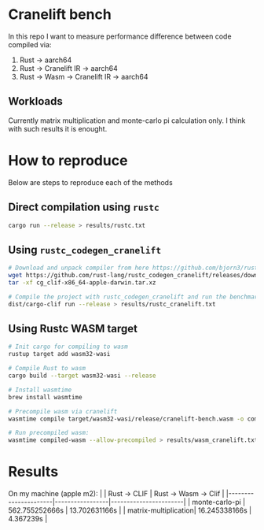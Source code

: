# Cranelift bench
In this repo I want to measure performance difference between code compiled via:
1. Rust -> aarch64
2. Rust -> Cranelift IR -> aarch64
3. Rust -> Wasm -> Cranelift IR -> aarch64

## Workloads
Currently matrix multiplication and monte-carlo pi calculation only. I think with such results it is enought.

# How to reproduce
Below are steps to reproduce each of the methods

## Direct compilation using `rustc`
```sh
cargo run --release > results/rustc.txt
```

## Using `rustc_codegen_cranelift`

```sh
# Download and unpack compiler from here https://github.com/bjorn3/rustc_codegen_cranelift/releases/tag/dev
wget https://github.com/rust-lang/rustc_codegen_cranelift/releases/download/dev/cg_clif-x86_64-apple-darwin.tar.xz
tar -xf cg_clif-x86_64-apple-darwin.tar.xz

# Compile the project with rustc_codegen_cranelift and run the benchmark
dist/cargo-clif run --release > results/rustc_cranelift.txt
```

## Using Rustc WASM target

```sh
# Init cargo for compiling to wasm
rustup target add wasm32-wasi

# Compile Rust to wasm
cargo build --target wasm32-wasi --release

# Install wasmtime
brew install wasmtime

# Precompile wasm via cranelift
wasmtime compile target/wasm32-wasi/release/cranelift-bench.wasm -o compiled-wasm

# Run precompiled wasm:
wasmtime compiled-wasm --allow-precompiled > results/wasm_cranelift.txt
```

# Results
On my machine (apple m2):
|                      | Rust -> CLIF    | Rust -> Wasm -> Clif  |
|----------------------|-----------------|-----------------------|
| monte-carlo-pi       |  562.755252666s | 13.702631166s         |
| matrix-multiplication| 16.245338166s   | 4.367239s             |
